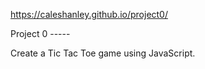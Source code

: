 https://caleshanley.github.io/project0/

Project 0 -----

Create a Tic Tac Toe game using JavaScript.

